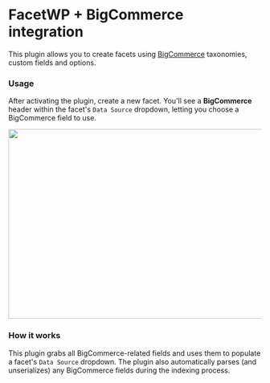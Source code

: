 # FacetWP + BigCommerce integration

This plugin allows you to create facets using [BigCommerce](https://wordpress.org/plugins/bigcommerce/) taxonomies, custom fields and options.

### Usage

After activating the plugin, create a new facet. You'll see a **BigCommerce** header within the facet's `Data Source` dropdown, letting you choose a BigCommerce field to use.

<img src="https://i.imgur.com/RbpAV7M.png" width="585" height="378" />

### How it works

This plugin grabs all BigCommerce-related fields and uses them to populate a facet's `Data Source` dropdown. The plugin also automatically parses (and unserializes) any BigCommerce fields during the indexing process.
